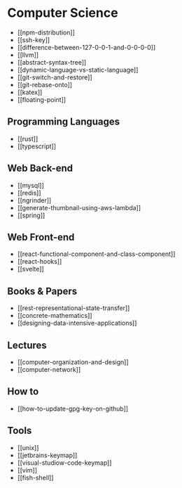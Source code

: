 # Computer Science

* [[npm-distribution]]
* [[ssh-key]]
* [[difference-between-127-0-0-1-and-0-0-0-0]]
* [[llvm]]
* [[abstract-syntax-tree]]
* [[dynamic-language-vs-static-language]]
* [[git-switch-and-restore]]
* [[git-rebase-onto]]
* [[katex]]
* [[floating-point]]

## Programming Languages

* [[rust]]
* [[typescript]]

## Web Back-end

* [[mysql]]
* [[redis]]
* [[ngrinder]]
* [[generate-thumbnail-using-aws-lambda]]
* [[spring]]

## Web Front-end

* [[react-functional-component-and-class-component]]
* [[react-hooks]]
* [[svelte]]

## Books & Papers

* [[rest-representational-state-transfer]]
* [[concrete-mathematics]]
* [[designing-data-intensive-applications]]

## Lectures

* [[computer-organization-and-design]]
* [[computer-network]]

## How to

* [[how-to-update-gpg-key-on-github]]

## Tools

* [[unix]]
* [[jetbrains-keymap]]
* [[visual-studiow-code-keymap]]
* [[vim]]
* [[fish-shell]]
